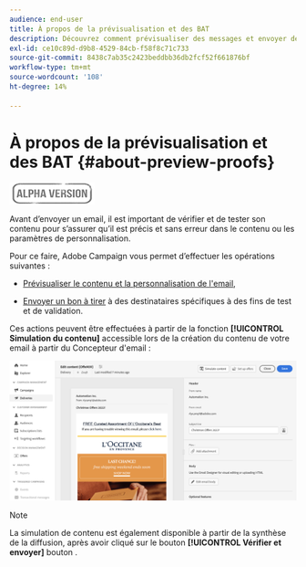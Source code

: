 ```yaml
---
audience: end-user
title: À propos de la prévisualisation et des BAT
description: Découvrez comment prévisualiser des messages et envoyer des bons à tirer
exl-id: ce10c89d-d9b8-4529-84cb-f58f8c71c733
source-git-commit: 8438c7ab35c2423beddbb36db2fcf52f661876bf
workflow-type: tm+mt
source-wordcount: '108'
ht-degree: 14%

---
```


# À propos de la prévisualisation et des BAT {#about-preview-proofs}

![](../assets/do-not-localize/badge.png)

Avant d’envoyer un email, il est important de vérifier et de tester son contenu pour s’assurer qu’il est précis et sans erreur dans le contenu ou les paramètres de personnalisation.

Pour ce faire, Adobe Campaign vous permet d’effectuer les opérations suivantes :

* [Prévisualiser le contenu et la personnalisation de l&#39;email](#preview),

<!--* [Check the email rendering](#rendering) in popular desktop, mobile and web-based clients,-->
* [Envoyer un bon à tirer](#send-proofs) à des destinataires spécifiques à des fins de test et de validation.

Ces actions peuvent être effectuées à partir de la fonction **[!UICONTROL Simulation du contenu]** accessible lors de la création du contenu de votre email à partir du Concepteur d&#39;email :

![](assets/simulate.png)

>[!NOTE]
>
>La simulation de contenu est également disponible à partir de la synthèse de la diffusion, après avoir cliqué sur le bouton **[!UICONTROL Vérifier et envoyer]** bouton .
